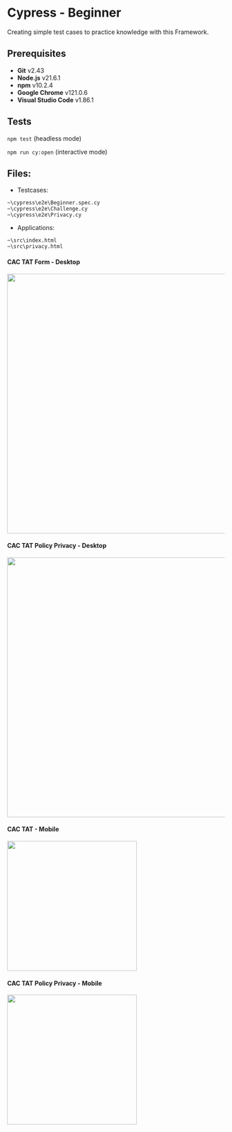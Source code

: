 # Cypress - Beginner
Creating simple test cases to practice knowledge with this Framework.

## Prerequisites
* __Git__ v2.43
* __Node.js__ v21.6.1
* __npm__ v10.2.4
* __Google Chrome__ v121.0.6
* __Visual Studio Code__ v1.86.1

## Tests
`npm test` (headless mode)

`npm run cy:open` (interactive mode)

## Files:
* Testcases:
```
~\cypress\e2e\Beginner.spec.cy
~\cypress\e2e\Challenge.cy
~\cypress\e2e\Privacy.cy
```

* Applications:
```
~\src\index.html
~\src\privacy.html
```

#### CAC TAT Form - Desktop
<img src="https://github.com/andreefarias/Cypress-Beginner/assets/73314261/e8bb5037-24a3-4000-8d31-41e52d5845b2" width="600">

#### CAC TAT Policy Privacy - Desktop
<img src="https://github.com/andreefarias/Cypress-Beginner/assets/73314261/c71deed5-0740-477a-9eef-5b259939ae71" width="600">

#### CAC TAT - Mobile
<img src="https://github.com/andreefarias/Cypress-Beginner/assets/73314261/aba8bff1-4800-4c08-b8b9-ecc1ad83a236" width="300">

#### CAC TAT Policy Privacy - Mobile
<img src="https://github.com/andreefarias/Cypress-Beginner/assets/73314261/60a4dc37-9b13-474b-96bc-fc4266972807" width="300">
